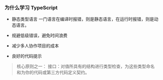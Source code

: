 ### 为什么学习 TypeScript

* 静态类型语言
一门语言在编译时报错，则是静态语言，在运行时报错，则是动态语言。

* 规避低级错误，避免时间浪费
* 减少多人协作项目的成本
* 良好的代码提示

> 核心原则之一：
> 接口：对值所具有的结构进行类型检查，为这些类型命名和为你的代码或第三方代码定义契约。
